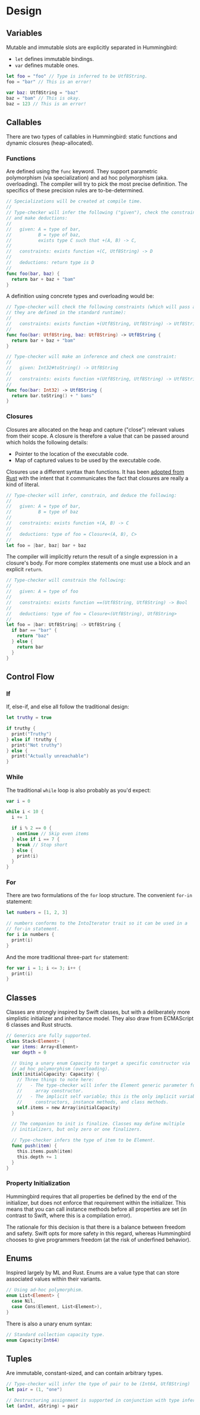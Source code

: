 # Design

## Variables

Mutable and immutable slots are explicitly separated in Hummingbird:

- `let` defines immutable bindings.
- `var` defines mutable ones.

```swift
let foo = "foo" // Type is inferred to be Utf8String.
foo = "bar" // This is an error!

var baz: Utf8String = "baz"
baz = "bam" // This is okay.
baz = 123 // This is an error!
```

## Callables

There are two types of callables in Hummingbird: static functions and dynamic closures (heap-allocated).

### Functions

Are defined using the `func` keyword. They support parametric polymorphism (via specialization) and ad hoc polymorphism (aka. overloading). The compiler will try to pick the most precise definition. The specifics of these precision rules are to-be-determined.

```swift
// Specializations will be created at compile time.
//
// Type-checker will infer the following ("given"), check the constraints,
// and make deductions:
//
//   given: A = type of bar,
//          B = type of baz,
//          exists type C such that +(A, B) -> C,
//
//   constraints: exists function +(C, Utf8String) -> D
//
//   deductions: return type is D
//
func foo(bar, baz) {
  return bar + baz + "bam"
}
```

A definition using concrete types and overloading would be:

```swift
// Type-checker will check the following constraints (which will pass as
// they are defined in the standard runtime):
//
//   constraints: exists function +(Utf8String, Utf8String) -> Utf8String
//
func foo(bar: Utf8String, baz: Utf8String) -> Utf8String {
  return bar + baz + "bam"
}

// Type-checker will make an inference and check one constraint:
//
//   given: Int32#toString() -> Utf8String
//
//   constraints: exists function +(Utf8String, Utf8String) -> Utf8String
//
func foo(bar: Int32) -> Utf8String {
  return bar.toString() + " bams"
}
```

### Closures

Closures are allocated on the heap and capture ("close") relevant values from their scope. A closure is therefore a value that can be passed around which holds the following details:

- Pointer to the location of the executable code.
- Map of captured values to be used by the executable code.

Closures use a different syntax than functions. It has been [adopted from Rust][] with the intent that it communicates the fact that closures are really a kind of literal.

[adopted from Rust]: https://doc.rust-lang.org/stable/book/closures.html#syntax

```rust
// Type-checker will infer, constrain, and deduce the following:
//
//   given: A = type of bar,
//          B = type of baz
//
//   constraints: exists function +(A, B) -> C
//
//   deductions: type of foo = Closure<(A, B), C>
//
let foo = |bar, baz| bar + baz
```

The compiler will implicitly return the result of a single expression in a closure's body. For more complex statements one must use a block and an explicit `return`.

```rust
// Type-checker will constrain the following:
//
//   given: A = type of foo
//
//   constraints: exists function ==(Utf8String, Utf8String) -> Bool
//
//   deductions: type of foo = Closure<(Utf8String), Utf8String>
//
let foo = |bar: Utf8String| -> Utf8String {
  if bar == "bar" {
    return "baz"
  } else {
    return bar
  }
}
```

## Control Flow

### If

If, else-if, and else all follow the traditional design:

```swift
let truthy = true

if truthy {
  print("Truthy")
} else if !truthy {
  print("Not truthy")
} else {
  print("Actually unreachable")
}
```

### While

The traditional `while` loop is also probably as you'd expect:

```swift
var i = 0

while i < 10 {
  i += 1

  if i % 2 == 0 {
    continue // Skip even items
  } else if i == 7 {
    break // Stop short
  } else {
    print(i)
  }
}
```

### For

There are two formulations of the `for` loop structure. The convenient `for-in` statement:

```swift
let numbers = [1, 2, 3]

// numbers conforms to the IntoIterator trait so it can be used in a
// for-in statement.
for i in numbers {
  print(i)
}
```

And the more traditional three-part `for` statement:

```swift
for var i = 1; i <= 3; i++ {
  print(i)
}
```

## Classes

Classes are strongly inspired by Swift classes, but with a deliberately more simplistic initializer and inheritance model. They also draw from ECMAScript 6 classes and Rust structs.

```swift
// Generics are fully supported.
class Stack<Element> {
  var items: Array<Element>
  var depth = 0

  // Using a unary enum Capacity to target a specific constructor via
  // ad hoc polymorphism (overloading).
  init(initialCapacity: Capacity) {
    // Three things to note here:
    //   - The type-checker will infer the Element generic parameter for the
    //     array constructor.
    //   - The implicit self variable; this is the only implicit variable in
    //     constructors, instance methods, and class methods.
    self.items = new Array(initialCapacity)
  }

  // The companion to init is finalize. Classes may define multiple
  // initializers, but only zero or one finalizers.

  // Type-checker infers the type of item to be Element.
  func push(item) {
    this.items.push(item)
    this.depth += 1
  }
}
```

### Property Initialization

Hummingbird requires that all properties be defined by the end of the initializer, but does not enforce that requirement within the initializer. This means that you can call instance methods before all properties are set (in contrast to Swift, where this is a compilation error).

The rationale for this decision is that there is a balance between freedom and safety. Swift opts for more safety in this regard, whereas Hummingbird chooses to give programmers freedom (at the risk of underfined behavior).

## Enums

Inspired largely by ML and Rust. Enums are a value type that can store associated values within their variants.

```swift
// Using ad-hoc polymorphism.
enum List<Element> {
  case Nil,
  case Cons(Element, List<Element>),
}
```

There is also a unary enum syntax:

```swift
// Standard collection capacity type.
enum Capacity(Int64)
```

## Tuples

Are immutable, constant-sized, and can contain arbitrary types.

```swift
// Type-checker will infer the type of pair to be (Int64, Utf8String)
let pair = (1, "one")

// Destructuring assignment is supported in conjunction with type inference.
let (anInt, aString) = pair
```
